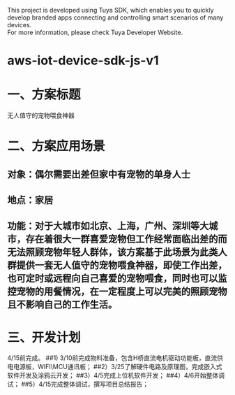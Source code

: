 This project is developed using Tuya SDK, which enables you to quickly develop branded apps connecting and controlling smart scenarios of many devices.         
For more information, please check Tuya Developer Website.

# aws-iot-device-sdk-js-v1

# 一、方案标题
无人值守的宠物喂食神器
# 二、方案应用场景
## 对象：偶尔需要出差但家中有宠物的单身人士
## 地点：家居
## 功能：对于大城市如北京、上海，广州、深圳等大城市，存在着很大一群喜爱宠物但工作经常面临出差的而无法照顾宠物年轻人群体，该方案基于此场景为此类人群提供一套无人值守的宠物喂食神器，即使工作出差，也可定时或远程向自己喜爱的宠物喂食，同时也可以监控宠物的用餐情况，在一定程度上可以完美的照顾宠物且不影响自己的工作生活。
# 三、开发计划
4/15前完成。
##1) 3/10前完成物料准备，包含H桥直流电机驱动功能板，直流供电电源板，WIFI\MCU通讯板；
##2）3/25了解硬件电路及原理图，完成嵌入式软件开发及涂鸦云开发；
##3）4/5完成上位机软件开发；
##4）4/6开始整体调试；
##5）4/15完成整体调试，撰写项目总结报告；
